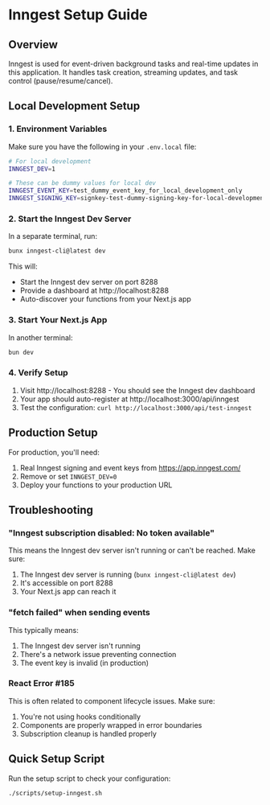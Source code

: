 # Inngest Setup Guide

## Overview
Inngest is used for event-driven background tasks and real-time updates in this application. It handles task creation, streaming updates, and task control (pause/resume/cancel).

## Local Development Setup

### 1. Environment Variables
Make sure you have the following in your `.env.local` file:

```bash
# For local development
INNGEST_DEV=1

# These can be dummy values for local dev
INNGEST_EVENT_KEY=test_dummy_event_key_for_local_development_only
INNGEST_SIGNING_KEY=signkey-test-dummy-signing-key-for-local-development
```

### 2. Start the Inngest Dev Server
In a separate terminal, run:

```bash
bunx inngest-cli@latest dev
```

This will:
- Start the Inngest dev server on port 8288
- Provide a dashboard at http://localhost:8288
- Auto-discover your functions from your Next.js app

### 3. Start Your Next.js App
In another terminal:

```bash
bun dev
```

### 4. Verify Setup
1. Visit http://localhost:8288 - You should see the Inngest dev dashboard
2. Your app should auto-register at http://localhost:3000/api/inngest
3. Test the configuration: `curl http://localhost:3000/api/test-inngest`

## Production Setup

For production, you'll need:
1. Real Inngest signing and event keys from https://app.inngest.com/
2. Remove or set `INNGEST_DEV=0`
3. Deploy your functions to your production URL

## Troubleshooting

### "Inngest subscription disabled: No token available"
This means the Inngest dev server isn't running or can't be reached. Make sure:
1. The Inngest dev server is running (`bunx inngest-cli@latest dev`)
2. It's accessible on port 8288
3. Your Next.js app can reach it

### "fetch failed" when sending events
This typically means:
1. The Inngest dev server isn't running
2. There's a network issue preventing connection
3. The event key is invalid (in production)

### React Error #185
This is often related to component lifecycle issues. Make sure:
1. You're not using hooks conditionally
2. Components are properly wrapped in error boundaries
3. Subscription cleanup is handled properly

## Quick Setup Script
Run the setup script to check your configuration:

```bash
./scripts/setup-inngest.sh
```